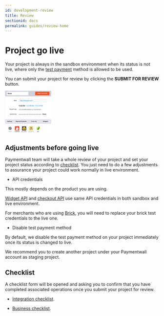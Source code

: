 ```yaml
---
id: development-review
title: Review
sectionid: docs
permalink: guides/review-home
---
```


# Project go live

Your project is always in the sandbox environment when its status is not live, where only the [test payment](/sandbox/test-payment) method is allowed to be used.

You can submit your project for review by clicking the **SUBMIT FOR REVIEW** button.

<div class="docs-img">
	<img src="/textures/pic/guides/review/review-submit.png" style="max-width: 30%">
</div>

## Adjustments before going live

Paymentwall team will take a whole review of your project and set your project status according to [checklist](#checklist). You just need to do a few adjustments to assurance your project could work normally in live environment.

* API credentials

This mostly depends on the product you are using.

[Widget API](/integration/widget-home) and [checkout API](/integration/checkout-home) use same API credentials in both sandbox and live environment.

For merchants who are using [Brick](/integration/direct/brick-home), you will need to replace your brick test credentials to the live one.

* Disable test payment method

By default, we disable the test payment method on your project immediately once its status is changed to live. 

We recommend you to create another project under your Paymentwall account as staging project.

## Checklist

A checklist form will be opened and asking you to confirm that you have completed associated operations once you submit your project for review.

* [Integration checklist](/guides/review/technical).

* [Business checklist](/guides/review/business).